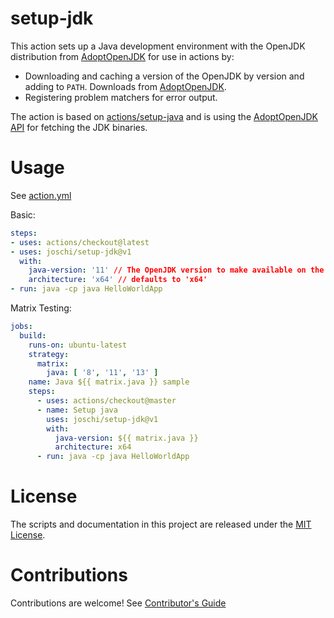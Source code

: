 # setup-jdk

This action sets up a Java development environment with the OpenJDK distribution from [AdoptOpenJDK](https://adoptopenjdk.net/) for use in actions by:

- Downloading and caching a version of the OpenJDK by version and adding to `PATH`. Downloads from [AdoptOpenJDK](https://adoptopenjdk.net/).
- Registering problem matchers for error output.

The action is based on [actions/setup-java](https://github.com/actions/setup-java) and is using the [AdoptOpenJDK API](https://api.adoptopenjdk.net/) for fetching the JDK binaries.

# Usage

See [action.yml](action.yml)

Basic:
```yaml
steps:
- uses: actions/checkout@latest
- uses: joschi/setup-jdk@v1
  with:
    java-version: '11' // The OpenJDK version to make available on the path
    architecture: 'x64' // defaults to 'x64'
- run: java -cp java HelloWorldApp
```

Matrix Testing:
```yaml
jobs:
  build:
    runs-on: ubuntu-latest
    strategy:
      matrix:
        java: [ '8', '11', '13' ]
    name: Java ${{ matrix.java }} sample
    steps:
      - uses: actions/checkout@master
      - name: Setup java
        uses: joschi/setup-jdk@v1
        with:
          java-version: ${{ matrix.java }}
          architecture: x64
      - run: java -cp java HelloWorldApp
```

# License

The scripts and documentation in this project are released under the [MIT License](LICENSE).

# Contributions

Contributions are welcome! See [Contributor's Guide](docs/contributors.md)
